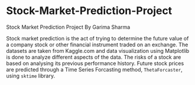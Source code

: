 # Stock-Market-Prediction-Project
Stock Market Prediction Project By Garima Sharma

Stock market prediction is the act of trying to determine the future value of a company stock or other financial instrument traded on an exchange. 
The datasets are taken from Kaggle.com and data visualization using Matplotlib is done to analyze different aspects of the data. The risks of a stock are  based on analysing its previous performance history. Future stock prices are predicted through a Time Series Forcasting method, `ThetaForcaster`, using `sktime` library.
